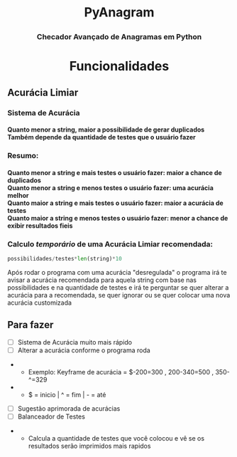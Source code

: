 # <p align=center> PyAnagram </p>
### <p align=center> Checador Avançado de Anagramas em Python </p>

# <p align=center> Funcionalidades </p>

## Acurácia Limiar
### **Sistema de Acurácia** 
<h4> Quanto menor a string, maior a possibilidade de gerar duplicados <br> Também depende da quantidade de testes que o usuário fazer </h4>

### Resumo:
<h4> Quanto menor a string e mais testes o usuário fazer: maior a chance de duplicados <br>
Quanto menor a string e menos testes o usuário fazer: uma acurácia melhor <br>
Quanto maior a string e mais testes o usuário fazer: maior a acurácia de testes <br>
Quanto maior a string e menos testes o usuário fazer: menor a chance de exibir resultados fieis </h4>

### Calculo *temporário* de uma Acurácia Limiar recomendada:
```py
possibilidades/testes*len(string)*10
```

Após rodar o programa com uma acurácia "desregulada" o programa irá te avisar a acurácia recomendada para aquela string com base nas possibilidades e na quantidade de testes e irá te perguntar se quer alterar a acurácia para a recomendada, se quer ignorar ou se quer colocar uma nova acurácia customizada


## Para fazer
- [ ] Sistema de Acurácia muito mais rápido
- [ ] Alterar a acurácia conforme o programa roda 
- - Exemplo: Keyframe de acurácia = $-200=300 , 200-340=500 , 350-^=329
- - $ = inicio | ^ = fim | - = até
- [ ] Sugestão aprimorada de acurácias
- [ ] Balanceador de Testes
- - Calcula a quantidade de testes que você colocou e vê se os resultados serão imprimidos mais rapidos
